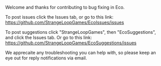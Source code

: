 Welcome and thanks for contributing to bug fixing in Eco.

To post issues click the Issues tab, or go to this link: https://github.com/StrangeLoopGames/EcoIssues/issues

To post suggestions click "StrangeLoopGames", then "EcoSuggestions", and click the Issues tab. Or go to this link: https://github.com/StrangeLoopGames/EcoSuggestions/issues

We apprecaite any troubleshooting you can help with, so please keep an eye out for reply notifications via email.
